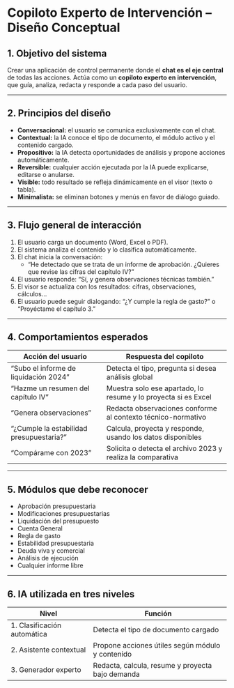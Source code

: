 # Copiloto Experto de Intervención – Diseño Conceptual

## 1. Objetivo del sistema

Crear una aplicación de control permanente donde el **chat es el eje central** de todas las acciones. Actúa como un **copiloto experto en intervención**, que guía, analiza, redacta y responde a cada paso del usuario.

---

## 2. Principios del diseño

- **Conversacional:** el usuario se comunica exclusivamente con el chat.
- **Contextual:** la IA conoce el tipo de documento, el módulo activo y el contenido cargado.
- **Propositivo:** la IA detecta oportunidades de análisis y propone acciones automáticamente.
- **Reversible:** cualquier acción ejecutada por la IA puede explicarse, editarse o anularse.
- **Visible:** todo resultado se refleja dinámicamente en el visor (texto o tabla).
- **Minimalista:** se eliminan botones y menús en favor de diálogo guiado.

---

## 3. Flujo general de interacción

1. El usuario carga un documento (Word, Excel o PDF).
2. El sistema analiza el contenido y lo clasifica automáticamente.
3. El chat inicia la conversación:
   - “He detectado que se trata de un informe de aprobación. ¿Quieres que revise las cifras del capítulo IV?”
4. El usuario responde: “Sí, y genera observaciones técnicas también.”
5. El visor se actualiza con los resultados: cifras, observaciones, cálculos…
6. El usuario puede seguir dialogando: “¿Y cumple la regla de gasto?” o “Proyéctame el capítulo 3.”

---

## 4. Comportamientos esperados

| Acción del usuario                             | Respuesta del copiloto                                                   |
|------------------------------------------------|---------------------------------------------------------------------------|
| “Subo el informe de liquidación 2024”          | Detecta el tipo, pregunta si desea análisis global                       |
| “Hazme un resumen del capítulo IV”             | Muestra solo ese apartado, lo resume y lo proyecta si es Excel           |
| “Genera observaciones”                         | Redacta observaciones conforme al contexto técnico-normativo             |
| “¿Cumple la estabilidad presupuestaria?”       | Calcula, proyecta y responde, usando los datos disponibles               |
| “Compárame con 2023”                           | Solicita o detecta el archivo 2023 y realiza la comparativa              |

---

## 5. Módulos que debe reconocer

- Aprobación presupuestaria
- Modificaciones presupuestarias
- Liquidación del presupuesto
- Cuenta General
- Regla de gasto
- Estabilidad presupuestaria
- Deuda viva y comercial
- Análisis de ejecución
- Cualquier informe libre

---

## 6. IA utilizada en tres niveles

| Nivel                      | Función                                                       |
|---------------------------|---------------------------------------------------------------|
| 1. Clasificación automática | Detecta el tipo de documento cargado                         |
| 2. Asistente contextual     | Propone acciones útiles según módulo y contenido             |
| 3. Generador experto        | Redacta, calcula, resume y proyecta bajo demanda             |